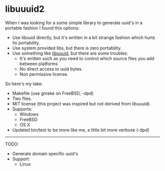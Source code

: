 # libuuuid2


When I was looking for a some simple library to generate uuid's in a portable fashion I found this options:

- Use libuuid directly, but it's written in a bit strange fashion which hurts its portability.
- Use system provided libs, but there is zero portability.
- Use something like [libuuuid](https://github.com/jpalus/libuuuid), but there are some troubles:
	- It's written such as you need to control which source files you add between platforms
	- No direct access to uuid bytes.
	- Non permissive license.

So here's my take:
- Makefile (use gmake on FreeBSD, -dpd)
- Two files.
- MIT license (this project was inspired but not derived from libuuuid).
- Supports:
	- Windows
	- FreeBSD
	- OS X
- Updated bin/test to be more like me, a little bit more verbose (-dpd) 
---

TODO:
- Generate domain specific uuid's
- Support:
	- Linux

